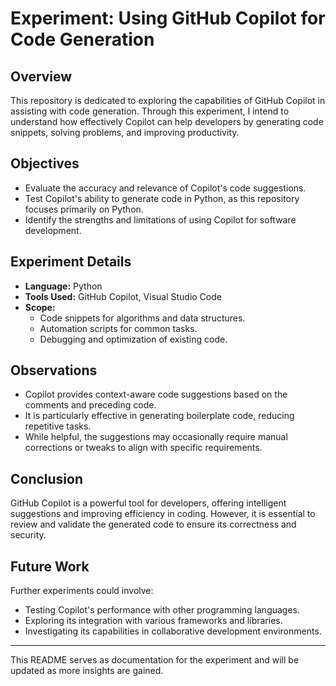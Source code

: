 # Experiment: Using GitHub Copilot for Code Generation

## Overview
This repository is dedicated to exploring the capabilities of GitHub Copilot in assisting with code generation. Through this experiment, I intend to understand how effectively Copilot can help developers by generating code snippets, solving problems, and improving productivity.

## Objectives
- Evaluate the accuracy and relevance of Copilot's code suggestions.
- Test Copilot's ability to generate code in Python, as this repository focuses primarily on Python.
- Identify the strengths and limitations of using Copilot for software development.

## Experiment Details
- **Language:** Python
- **Tools Used:** GitHub Copilot, Visual Studio Code
- **Scope:** 
  - Code snippets for algorithms and data structures.
  - Automation scripts for common tasks.
  - Debugging and optimization of existing code.

## Observations
- Copilot provides context-aware code suggestions based on the comments and preceding code.
- It is particularly effective in generating boilerplate code, reducing repetitive tasks.
- While helpful, the suggestions may occasionally require manual corrections or tweaks to align with specific requirements.

## Conclusion
GitHub Copilot is a powerful tool for developers, offering intelligent suggestions and improving efficiency in coding. However, it is essential to review and validate the generated code to ensure its correctness and security.

## Future Work
Further experiments could involve:
- Testing Copilot's performance with other programming languages.
- Exploring its integration with various frameworks and libraries.
- Investigating its capabilities in collaborative development environments.

---

This README serves as documentation for the experiment and will be updated as more insights are gained.
